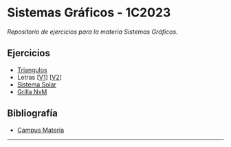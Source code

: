 # Sistemas Gráficos  - 1C2023

<em>Repositorio de ejercicios para la materia Sistemas Gráficos.</em>

## Ejercicios 

- <a href="https://gabokatta.github.io/sistemas-graficos/ejercicios/triangulos/triangulos.html">Triangulos</a>
- Letras [<a href="https://gabokatta.github.io/sistemas-graficos/ejercicios/letras/ejercicio1.html">V1</a>] [<a href="https://gabokatta.github.io/sistemas-graficos/ejercicios/letras/ejercicio2.html">V2</a>]
- <a href="https://gabokatta.github.io/sistemas-graficos/ejercicios/sistema-solar/sistemaSolarObjetos.html">Sistema Solar</a>
- <a href="https://gabokatta.github.io/sistemas-graficos/ejercicios/grilla-NxM/index.html">Grilla NxM</a>

## Bibliografía

- <a href="https://campusgrado.fi.uba.ar/mod/page/view.php?id=74448"> Campus Materia </a>

---

